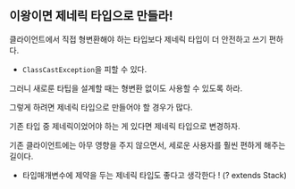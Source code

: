 ## 이왕이면 제네릭 타입으로 만들라!

클라이언트에서 직접 형변환해야 하는 타입보다 제네릭 타입이 더 안전하고 쓰기 편하다.

- `ClassCastException`을 피할 수 있다.

그러니 새로룬 타팁을 설계할 때는 형변환 없이도 사용할 수 있도록 하라.

그렇게 하려면 제네릭 타입으로 만들어야 할 경우가 많다.

기존 타입 중 제네릭이었어야 하는 게 있다면 제네릭 타입으로 변경하자.

기존 클라이언트에는 아무 영향을 주지 않으면서, 세로운 사용자를 훨씬 편하게 해주는 길이다.

- 타입매개변수에 제약을 두는 제네릭 타입도 좋다고 생각한다 ! (? extends Stack)

